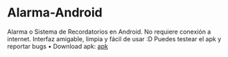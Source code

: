 # Alarma-Android
Alarma o Sistema de Recordatorios en Android. No requiere conexión a internet. Interfaz amigable, limpia y fácil de usar :D
Puedes testear el apk y reportar bugs
• Download apk: 
[apk](./releases/latest/download/alarma-android.apk)

